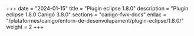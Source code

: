 +++
date        = "2024-01-15"
title       = "Plugin eclipse 1.8.0"
description = "Plugin eclipse 1.8.0 Canigó 3.8.0"
sections    = "canigo-fwk-docs"
enllac		= "/plataformes/canigo/entorn-de-desenvolupament/plugin-eclipse/1.8.0/"
weight		= 2
+++
